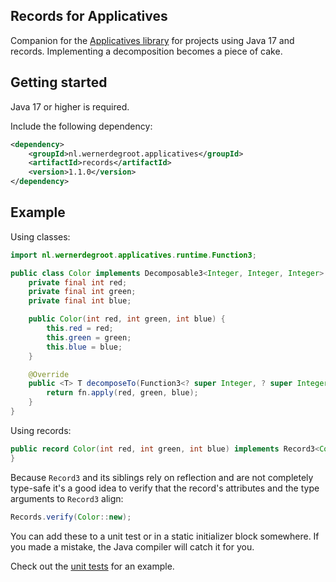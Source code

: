 ## Records for Applicatives

Companion for the [Applicatives library](https://github.com/wernerdegroot/applicatives) for projects using Java 17 and records. Implementing a decomposition becomes a piece of cake.

## Getting started

Java 17 or higher is required.

Include the following dependency:

```xml
<dependency>
    <groupId>nl.wernerdegroot.applicatives</groupId>
    <artifactId>records</artifactId>
    <version>1.1.0</version>
</dependency>
```

## Example

Using classes:

```java
import nl.wernerdegroot.applicatives.runtime.Function3;

public class Color implements Decomposable3<Integer, Integer, Integer> {
    private final int red;
    private final int green;
    private final int blue;

    public Color(int red, int green, int blue) {
        this.red = red;
        this.green = green;
        this.blue = blue;
    }

    @Override
    public <T> T decomposeTo(Function3<? super Integer, ? super Integer, ? super Integer, ? extends T> fn) {
        return fn.apply(red, green, blue);
    }
}
```

Using records:

```java
public record Color(int red, int green, int blue) implements Record3<Color, Integer, Integer, Integer> {
}
```

Because `Record3` and its siblings rely on reflection and are not completely type-safe it's a good idea to verify that the record's attributes and the type arguments to `Record3` align:

```java
Records.verify(Color::new);
```

You can add these to a unit test or in a static initializer block somewhere. If you made a mistake, the Java compiler will catch it for you. 

Check out the [unit tests](https://github.com/wernerdegroot/applicatives/blob/main/records/src/test/java/nl/wernerdegroot/applicatives/records/Record3Test.java) for an example.